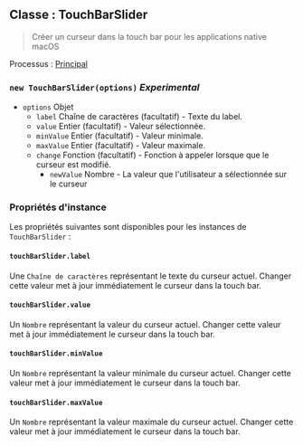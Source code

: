 ## Classe : TouchBarSlider

> Créer un curseur dans la touch bar pour les applications native macOS

Processus : [Principal](../tutorial/quick-start.md#main-process)

### `new TouchBarSlider(options)` *Experimental*

* `options` Objet 
  * `label` Chaîne de caractères (facultatif) - Texte du label.
  * `value` Entier (facultatif) - Valeur sélectionnée.
  * `minValue` Entier (facultatif) - Valeur minimale.
  * `maxValue` Entier (facultatif) - Valeur maximale.
  * `change` Fonction (facultatif) - Fonction à appeler lorsque que le curseur est modifié. 
    * `newValue` Nombre - La valeur que l'utilisateur a sélectionnée sur le curseur

### Propriétés d'instance

Les propriétés suivantes sont disponibles pour les instances de `TouchBarSlider` :

#### `touchBarSlider.label`

Une `Chaîne de caractères` représentant le texte du curseur actuel. Changer cette valeur met à jour immédiatement le curseur dans la touch bar.

#### `touchBarSlider.value`

Un `Nombre` représentant la valeur du curseur actuel. Changer cette valeur met à jour immédiatement le curseur dans la touch bar.

#### `touchBarSlider.minValue`

Un `Nombre` représentant la valeur minimale du curseur actuel. Changer cette valeur met à jour immédiatement le curseur dans la touch bar.

#### `touchBarSlider.maxValue`

Un `Nombre` représentant la valeur maximale du curseur actuel. Changer cette valeur met à jour immédiatement le curseur dans la touch bar.